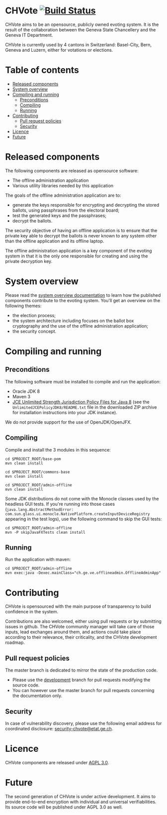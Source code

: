 # CHVote [![Build Status](https://travis-ci.org/republique-et-canton-de-geneve/chvote-1-0.svg?branch=master&style=flat)](https://travis-ci.org/republique-et-canton-de-geneve/chvote-1-0)

CHVote aims to be an opensource, publicly owned evoting system. It is the result of the collaboration
between the Geneva State Chancellery and the Geneva IT Department.

CHVote is currently used by 4 cantons in Switzerland: Basel-City, Bern, Geneva and Luzern, either for
votations or elections.

# Table of contents

- [Released components](#released-components)
- [System overview](#system-overview)
- [Compiling and running](#compiling-and-running)
	- [Preconditions](#preconditions)
	- [Compiling](#compiling)
	- [Running](#running)
- [Contributing](#contributing)
    - [Pull request policies](#pull-request-policies)
	- [Security](#security)
- [Licence](#licence)
- [Future](#future)

# Released components
The following components are released as opensource software:
* The offline administration application
* Various utility libraries needed by this application

The goals of the offline administration application are to:
* generate the keys responsible for encrypting and decrypting the stored ballots, using passphrases from the 
electoral board;
* test the generated keys and the passphrases;
* decrypt the ballots.

The security objective of having an offline application is to ensure that the private key able to decrypt the ballots
is never known to any system other than the offline application and its offline laptop.

The offline administration application is a key component of the evoting system in that it is the only one responsible
for creating and using the private decryption key.

# System overview
Please read the [system overview documentation](docs/system-overview.md) to learn how the published
 components contribute to the evoting system. You'll get an overview on the following themes:
  * the election process;
  * the system architecture including focuses on the ballot box cryptography and the use of the offline administration
  application;
  * the security concept.

# Compiling and running

## Preconditions
The following software must be installed to compile and run the application:
* Oracle JDK 8
* Maven 3
* [JCE Unlimited Strength Jurisdiction Policy Files for Java 8](http://www.oracle.com/technetwork/java/javase/downloads/jce8-download-2133166.html)
  (see the `UnlimitedJCEPolicyJDK8/README.txt` file in the downloaded ZIP archive for installation instructions into your JDK instance).
  
We do not provide support for the use of OpenJDK/OpenJFX. 

## Compiling
Compile and install the 3 modules in this sequence:

```Shell
cd $PROJECT_ROOT/base-pom
mvn clean install

cd $PROJECT_ROOT/commons-base
mvn clean install

cd $PROJECT_ROOT/admin-offline
mvn clean install
```

Some JDK distributions do not come with the Monocle classes used by the headless GUI tests. If you're running into those cases 
(`java.lang.AbstractMethodError: com.sun.glass.ui.monocle.NativePlatform.createInputDeviceRegistry` appearing in the test logs),
use the following command to skip the GUI tests:

```Shell
cd $PROJECT_ROOT/admin-offline
mvn -P skipJavaFXTests clean install
```

## Running
Run the application with maven:
```Shell
cd $PROJECT_ROOT/admin-offline
mvn exec:java -Dexec.mainClass="ch.ge.ve.offlineadmin.OfflineAdminApp"
```

# Contributing
CHVote is opensourced with the main purpose of transparency to build confidence in the system.
 
Contributions are also welcomed, either using pull requests or by submitting issues in github. The CHVote community
manager will take care of those inputs, lead exchanges around them, and actions could take place according to their 
relevance, their criticality, and the CHVote development roadmap.

## Pull request policies
The master branch is dedicated to mirror the state of the production code.
* Please use the [development](https://github.com/republique-et-canton-de-geneve/chvote-1-0/tree/development) branch for pull requests
modifying the source code.
* You can however use the master branch for pull requests concerning the documentation only.

## Security

In case of vulnerability discovery, please use the following email address for coordinated disclosure: security-chvote@etat.ge.ch.

# Licence
CHVote components are released under [AGPL 3.0](https://www.gnu.org/licenses/agpl.txt).

# Future
The second generation of CHVote is under active development. It aims to provide end-to-end encryption with individual
and universal verifiabilities. Its source code will be published under AGPL 3.0 as well.
